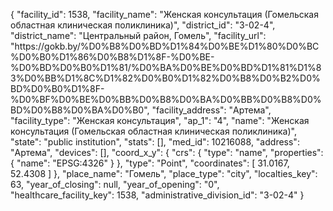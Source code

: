 {
    "facility_id": 1538,
    "facility_name": "Женская консультация (Гомельская областная клиническая поликлиника)",
    "district_id": "3-02-4",
    "district_name": "Центральный район, Гомель",
    "facility_url": "https:\/\/gokb.by\/%D0%B8%D0%BD%D1%84%D0%BE%D1%80%D0%BC%D0%B0%D1%86%D0%B8%D1%8F-%D0%BE-%D0%BD%D0%B0%D1%81\/%D0%BA%D0%BE%D0%BD%D1%81%D1%83%D0%BB%D1%8C%D1%82%D0%B0%D1%82%D0%B8%D0%B2%D0%BD%D0%B0%D1%8F-%D0%BF%D0%BE%D0%BB%D0%B8%D0%BA%D0%BB%D0%B8%D0%BD%D0%B8%D0%BA%D0%B0",
    "facility_address": "Артема",
    "facility_type": "Женская консультация",
    "ap_1": "4",
    "name": "Женская консультация (Гомельская областная клиническая поликлиника)",
    "state": "public institution",
    "stats": [],
    "med_id": 10216088,
    "address": "Артема",
    "devices": [],
    "coord_x_y": {
        "crs": {
            "type": "name",
            "properties": {
                "name": "EPSG:4326"
            }
        },
        "type": "Point",
        "coordinates": [
            31.0167,
            52.4308
        ]
    },
    "place_name": "Гомель",
    "place_type": "city",
    "localties_key": 63,
    "year_of_closing": null,
    "year_of_opening": "0",
    "healthcare_facility_key": 1538,
    "administrative_division_id": "3-02-4"
}